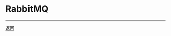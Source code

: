 # RabbitMQ

---

[返回](/repository/middleware/README.md#rabbitmqrepositorymiddlewarerabbitmqreadmemdrabbitmq)